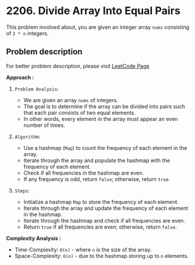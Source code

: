 # 2206. Divide Array Into Equal Pairs

This problem involved about, you are given an integer array `nums` consisting of `2 * n` integers.

## Problem description

For better problem description, please visit [LeetCode Page](https://leetcode.com/problems/divide-array-into-equal-pairs/description/)

**Approach :**<br/>

1. `Problem Analysis`:

    - We are given an array `nums` of integers.
    - The goal is to determine if the array can be divided into pairs such that each pair consists of two equal elements.
    - In other words, every element in the array must appear an even number of times.

2. `Algorithm`:

    - Use a hashmap (`Map`) to count the frequency of each element in the array.
    - Iterate through the array and populate the hashmap with the frequency of each element.
    - Check if all frequencies in the hashmap are even.
    - If any frequency is odd, return `false`; otherwise, return `true`.

3. `Steps`:
    - Initialize a hashmap `Map` to store the frequency of each element.
    - Iterate through the array and update the frequency of each element in the hashmap.
    - Iterate through the hashmap and check if all frequencies are even.
    - Return `true` if all frequencies are even; otherwise, return `false`.

**Complexity Analysis :**<br/>

-   Time-Complexity: `O(n)` - where `n` is the size of the array.
-   Space-Complexity: `O(n)` - due to the hashmap storing up to `n` elements.
